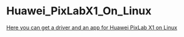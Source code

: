 # Huawei_PixLabX1_On_Linux
[Here you can get a driver and an app for Huawei PixLab X1 on Linux](https://disk.yandex.ru/d/o-3mRsmHr5cODg)
